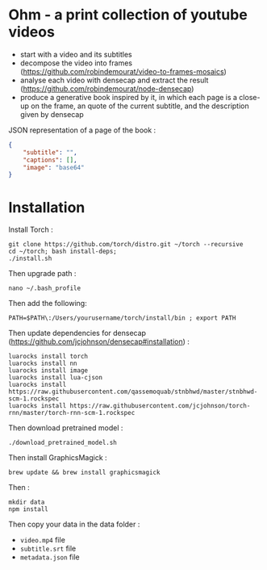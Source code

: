 Ohm - a print collection of youtube videos
===

* start with a video and its subtitles
* decompose the video into frames (https://github.com/robindemourat/video-to-frames-mosaics)
* analyse each video with densecap and extract the result (https://github.com/robindemourat/node-densecap)
* produce a generative book inspired by it, in which each page is a close-up on the frame, an quote of the current subtitle, and the description given by densecap


JSON representation of a page of the book :

```json
{
    "subtitle": "",
    "captions": [],
    "image": "base64"
}
```


# Installation

Install Torch :

```
git clone https://github.com/torch/distro.git ~/torch --recursive
cd ~/torch; bash install-deps;
./install.sh
```

Then upgrade path :

```
nano ~/.bash_profile
```
Then add the following:

```
PATH=$PATH\:/Users/yourusername/torch/install/bin ; export PATH
```

Then update dependencies for densecap (https://github.com/jcjohnson/densecap#installation) :

```
luarocks install torch
luarocks install nn
luarocks install image
luarocks install lua-cjson
luarocks install https://raw.githubusercontent.com/qassemoquab/stnbhwd/master/stnbhwd-scm-1.rockspec
luarocks install https://raw.githubusercontent.com/jcjohnson/torch-rnn/master/torch-rnn-scm-1.rockspec
```

Then download pretrained model :

```
./download_pretrained_model.sh
```

Then install GraphicsMagick :
```
brew update && brew install graphicsmagick
```


Then  :

```
mkdir data
npm install
```

Then copy your data in the data folder :

* `video.mp4` file
* `subtitle.srt` file
* `metadata.json` file


